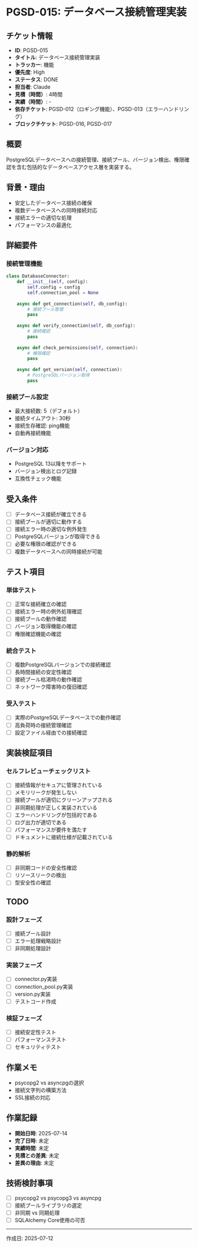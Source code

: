 # PGSD-015: データベース接続管理実装

## チケット情報
- **ID**: PGSD-015
- **タイトル**: データベース接続管理実装
- **トラッカー**: 機能
- **優先度**: High
- **ステータス**: DONE
- **担当者**: Claude
- **見積（時間）**: 4時間
- **実績（時間）**: -
- **依存チケット**: PGSD-012（ロギング機能）、PGSD-013（エラーハンドリング）
- **ブロックチケット**: PGSD-016, PGSD-017

## 概要
PostgreSQLデータベースへの接続管理、接続プール、バージョン検出、権限確認を含む包括的なデータベースアクセス層を実装する。

## 背景・理由
- 安定したデータベース接続の確保
- 複数データベースへの同時接続対応
- 接続エラーの適切な処理
- パフォーマンスの最適化

## 詳細要件
### 接続管理機能
```python
class DatabaseConnector:
    def __init__(self, config):
        self.config = config
        self.connection_pool = None
    
    async def get_connection(self, db_config):
        # 接続プール管理
        pass
    
    async def verify_connection(self, db_config):
        # 接続確認
        pass
    
    async def check_permissions(self, connection):
        # 権限確認
        pass
    
    async def get_version(self, connection):
        # PostgreSQLバージョン取得
        pass
```

### 接続プール設定
- 最大接続数: 5（デフォルト）
- 接続タイムアウト: 30秒
- 接続生存確認: ping機能
- 自動再接続機能

### バージョン対応
- PostgreSQL 13以降をサポート
- バージョン検出とログ記録
- 互換性チェック機能

## 受入条件
- [ ] データベース接続が確立できる
- [ ] 接続プールが適切に動作する
- [ ] 接続エラー時の適切な例外発生
- [ ] PostgreSQLバージョンが取得できる
- [ ] 必要な権限の確認ができる
- [ ] 複数データベースへの同時接続が可能

## テスト項目
### 単体テスト
- [ ] 正常な接続確立の確認
- [ ] 接続エラー時の例外処理確認
- [ ] 接続プールの動作確認
- [ ] バージョン取得機能の確認
- [ ] 権限確認機能の確認

### 統合テスト
- [ ] 複数PostgreSQLバージョンでの接続確認
- [ ] 長時間接続の安定性確認
- [ ] 接続プール枯渇時の動作確認
- [ ] ネットワーク障害時の復旧確認

### 受入テスト
- [ ] 実際のPostgreSQLデータベースでの動作確認
- [ ] 高負荷時の接続管理確認
- [ ] 設定ファイル経由での接続確認

## 実装検証項目
### セルフレビューチェックリスト
- [ ] 接続情報がセキュアに管理されている
- [ ] メモリリークが発生しない
- [ ] 接続プールが適切にクリーンアップされる
- [ ] 非同期処理が正しく実装されている
- [ ] エラーハンドリングが包括的である
- [ ] ログ出力が適切である
- [ ] パフォーマンスが要件を満たす
- [ ] ドキュメントに接続仕様が記載されている

### 静的解析
- [ ] 非同期コードの安全性確認
- [ ] リソースリークの検出
- [ ] 型安全性の確認

## TODO
### 設計フェーズ
- [ ] 接続プール設計
- [ ] エラー処理戦略設計
- [ ] 非同期処理設計

### 実装フェーズ
- [ ] connector.py実装
- [ ] connection_pool.py実装
- [ ] version.py実装
- [ ] テストコード作成

### 検証フェーズ
- [ ] 接続安定性テスト
- [ ] パフォーマンステスト
- [ ] セキュリティテスト

## 作業メモ
- psycopg2 vs asyncpgの選択
- 接続文字列の構築方法
- SSL接続の対応

## 作業記録
- **開始日時**: 2025-07-14
- **完了日時**: 未定
- **実績時間**: 未定
- **見積との差異**: 未定
- **差異の理由**: 未定

## 技術検討事項
- [ ] psycopg2 vs psycopg3 vs asyncpg
- [ ] 接続プールライブラリの選定
- [ ] 非同期 vs 同期処理
- [ ] SQLAlchemy Core使用の可否

---

作成日: 2025-07-12